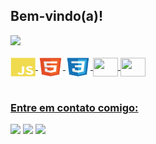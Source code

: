 ## Bem-vindo(a)!

 <div>
   <a href="https://github.com/dudaclw">
   <img height="180em" src="https://github-readme-stats.vercel.app/api?username=dudaclw&show_icons=true&theme=dracula&include_all_commits=true&count_private=true"/><br>
</div>
    
<div style="display: inline_block"><br>
  <img align="center" alt="Js" height="30" width="40" src="https://raw.githubusercontent.com/devicons/devicon/master/icons/javascript/javascript-plain.svg">
  <img align="center" alt="HTML" height="30" width="40" src="https://raw.githubusercontent.com/devicons/devicon/master/icons/html5/html5-original.svg">
  <img align="center" alt="CSS" height="30" width="40" src="https://raw.githubusercontent.com/devicons/devicon/master/icons/css3/css3-original.svg">
  <img align="center" alt=""Java height="30" width="40" src="https://cdn.jsdelivr.net/gh/devicons/devicon@latest/icons/java/java-original-wordmark.svg">
    <img align="center" alt=""Java height="30" width="40" src="https://cdn.jsdelivr.net/gh/devicons/devicon@latest/icons/jira/jira-original.svg">
</div>
 
<br>
 
### Entre em contato comigo:
 
<div> 

  <a href="https://instagram.com/duarda12th" target="_blank"><img src="https://img.shields.io/badge/-Instagram-%23E4405F?style=for-the-badge&logo=instagram&logoColor=white" target="_blank"></a>
  <a href = "mailto:egkacprzak@gmail.com"><img src="https://img.shields.io/badge/-Gmail-%23333?style=for-the-badge&logo=gmail&logoColor=white" target="_blank"></a>
  <a href="https://www.linkedin.com/in/eduarda-kacprzak" target="_blank"><img src="https://img.shields.io/badge/-LinkedIn-%230077B5?style=for-the-badge&logo=linkedin&logoColor=white" target="_blank"></a>
</div>

